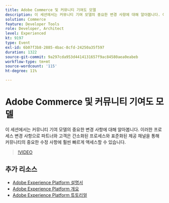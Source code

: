 ```yaml
---
title: Adobe Commerce 및 커뮤니티 기여도 모델
description: 이 세션에서는 커뮤니티 기여 모델의 중요한 변경 사항에 대해 알아봅니다. 이러한 프로세스 변경 사항으로 파트너와 고객은 간소화된 프로세스와 표준화된 제공 채널을 통해 커뮤니티의 중요한 수정 사항에 훨씬 빠르게 액세스할 수 있습니다.
solution: Commerce
feature: Developer Tools
role: Developer, Architect
level: Experienced
kt: 9197
type: Event
exl-id: 6b07f3b8-2885-4bac-8cfd-24250a35f597
duration: 1322
source-git-commit: 9a297cda953d4414131657f9ac84580aea0eabeb
workflow-type: tm+mt
source-wordcount: '115'
ht-degree: 11%

---
```


# Adobe Commerce 및 커뮤니티 기여도 모델

이 세션에서는 커뮤니티 기여 모델의 중요한 변경 사항에 대해 알아봅니다. 이러한 프로세스 변경 사항으로 파트너와 고객은 간소화된 프로세스와 표준화된 제공 채널을 통해 커뮤니티의 중요한 수정 사항에 훨씬 빠르게 액세스할 수 있습니다.

>[!VIDEO](https://video.tv.adobe.com/v/337766/?quality=12&learn=on&hidetitle=true)

## 추가 리소스

- [Adobe Experience Platform 설명서](https://experienceleague.adobe.com/docs/experience-platform.html)
- [Adobe Experience Platform 개요](https://experienceleague.adobe.com/docs/experience-platform/landing/home.html?lang=ko)
- [Adobe Experience Platform 튜토리얼](https://experienceleague.adobe.com/docs/platform-learn/tutorials/overview.html?lang=en)
